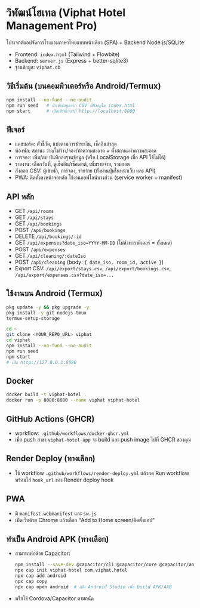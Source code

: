 # วิพัฒน์โฮเทล (Viphat Hotel Management Pro)

โปรเจกต์แอปจัดการโรงแรมภาษาไทยแบบหน้าเดียว (SPA) + Backend Node.js/SQLite

- Frontend: `index.html` (Tailwind + Flowbite)
- Backend: `server.js` (Express + better-sqlite3)
- ฐานข้อมูล: `viphat.db`

## วิธีเริ่มต้น (บนคอมพิวเตอร์หรือ Android/Termux)

```bash
npm install --no-fund --no-audit
npm run seed   # นำเข้าข้อมูลจาก CSV ที่ฝังอยู่ใน index.html
npm start      # เปิดเซิร์ฟเวอร์ที่ http://localhost:8080
```

## ฟีเจอร์
- แดชบอร์ด: ตัวชี้วัด, แบ่งตามการชำระเงิน, เช็คอินล่าสุด
- ห้องพัก: สถานะ ว่าง/ไม่ว่าง/จอง/ทำความสะอาด + ตั้งสถานะทำความสะอาด
- การจอง: เพิ่ม/ลบ บันทึกลงฐานข้อมูล (หรือ LocalStorage เมื่อ API ใช้ไม่ได้)
- รายงาน: เลือกวันที่, ดูเช็คอิน/เช็คเอาต์, เพิ่มรายจ่าย, รวมยอด
- ส่งออก CSV: ผู้เข้าพัก, การจอง, รายจ่าย (ทั้งผ่านปุ่มในหน้าเว็บ และ API)
- PWA: ติดตั้งลงหน้าจอหลัก ใช้งานออฟไลน์บางส่วน (service worker + manifest)

## API หลัก
- GET `/api/rooms`
- GET `/api/stays`
- GET `/api/bookings`
- POST `/api/bookings`
- DELETE `/api/bookings/:id`
- GET `/api/expenses?date_iso=YYYY-MM-DD` (ไม่ส่งพารามิเตอร์ = ทั้งหมด)
- POST `/api/expenses`
- GET `/api/cleaning/:dateIso`
- POST `/api/cleaning` (body: `{ date_iso, room_id, active }`)
- Export CSV: `/api/export/stays.csv`, `/api/export/bookings.csv`, `/api/export/expenses.csv?date_iso=...`

## ใช้งานบน Android (Termux)
```bash
pkg update -y && pkg upgrade -y
pkg install -y git nodejs tmux
termux-setup-storage

cd ~
git clone <YOUR_REPO_URL> viphat
cd viphat
npm install --no-fund --no-audit
npm run seed
npm start
# เปิด http://127.0.0.1:8080
```

## Docker
```bash
docker build -t viphat-hotel .
docker run -p 8080:8080 --name viphat viphat-hotel
```

## GitHub Actions (GHCR)
- workflow: `.github/workflows/docker-ghcr.yml`
- เมื่อ push สาขา `viphat-hotel-app` จะ build และ push image ไปที่ GHCR ของคุณ

## Render Deploy (ทางเลือก)
- ใช้ workflow `.github/workflows/render-deploy.yml` แล้วกด Run workflow พร้อมใส่ `hook_url` ของ Render deploy hook

## PWA
- มี `manifest.webmanifest` และ `sw.js`
- เปิดเว็บด้วย Chrome แล้วเลือก “Add to Home screen/ติดตั้งแอป”

## ทำเป็น Android APK (ทางเลือก)
- สามารถห่อด้วย Capacitor:
  ```bash
  npm install --save-dev @capacitor/cli @capacitor/core @capacitor/android
  npx cap init viphat-hotel com.viphat.hotel
  npx cap add android
  npx cap copy
  npx cap open android  # เปิด Android Studio เพื่อ build APK/AAB
  ```
- หรือใช้ Cordova/Capacitor ตามถนัด
